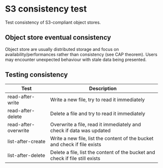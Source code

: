 # S3 consistency test

Test consistency of S3-compliant object stores.

## Object store eventual consistency

Object store are usually distributed storage and focus on availability/performances rather than consistency (see CAP
theorem).
Users may encounter unexpected behaviour with stale data being presented.

## Testing consistency

| Test | Description | 
| --- | --- |
| read-after-write         | Write a new file, try to read it immediately                                 |
| read-after-delete        | Delete a file and try to read it immediately                                 |
| read-after-overwrite     | Overwrite a file, read it immediately and check if data was updated          |
| list-after-create        | Write a new file, list the content of the bucket and check if file exists    |
| list-after-delete        | Delete a file, list the content of the bucket and check if file still exists |
